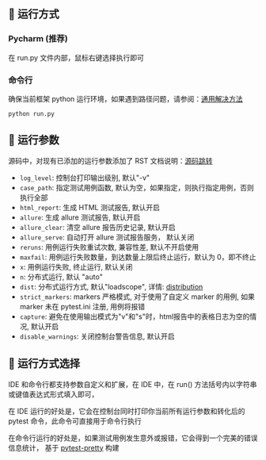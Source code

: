 ## 🚀 运行方式

### Pycharm (推荐)

在 run.py 文件内部，鼠标右键选择执行即可

### 命令行

确保当前框架 python 运行环境，如果遇到路径问题，请参阅：[通用解决方法](https://www.cnblogs.com/duanweishi/p/15987693.html)

```shell
python run.py
```

## 📖 运行参数

源码中，对现有已添加的运行参数添加了 RST
文档说明：[源码跳转](https://github.com/wu-clan/httpfpt/blob/3b6c01524fae4d1915e6bf685df21f2215a757d3/httpfpt/run.py#L51)

- `log_level`: 控制台打印输出级别, 默认"-v"
- `case_path`: 指定测试用例函数, 默认为空，如果指定，则执行指定用例，否则执行全部
- `html_report`: 生成 HTML 测试报告, 默认开启
- `allure`: 生成 allure 测试报告, 默认开启
- `allure_clear`: 清空 allure 报告历史记录, 默认开启
- `allure_serve`: 自动打开 allure 测试报告服务， 默认关闭
- `reruns`: 用例运行失败重试次数, 兼容性差, 默认不开启使用
- `maxfail`: 用例运行失败数量，到达数量上限后终止运行，默认为 0，即不终止
- `x`: 用例运行失败, 终止运行, 默认关闭
- `n`: 分布式运行, 默认 "auto"
- `dist`: 分布式运行方式, 默认"loadscope",
  详情: [distribution](https://pytest-xdist.readthedocs.io/en/latest/distribution.html)
- `strict_markers`: markers 严格模式, 对于使用了自定义 marker 的用例, 如果 marker 未在 pytest.ini 注册, 用例将报错
- `capture`: 避免在使用输出模式为"v"和"s"时，html报告中的表格日志为空的情况, 默认开启
- `disable_warnings`: 关闭控制台警告信息, 默认开启

## 🔘 运行方式选择

IDE 和命令行都支持参数自定义和扩展，在 IDE 中，在 run() 方法括号内以字符串或键值表达式形式填入即可，

在 IDE 运行的好处是，它会在控制台同时打印你当前所有运行参数和转化后的 pytest 命令，此命令可直接用于命令行执行

在命令行运行的好处是，如果测试用例发生意外或报错，它会得到一个完美的错误信息统计，
基于 [pytest-pretty](https://github.com/samuelcolvin/pytest-pretty) 构建

